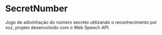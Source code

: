 # SecretNumber
Jogo de adivinhação do número secreto utilizando o reconhecimento por voz, projeto desenvolvido com o Web Speech API.
